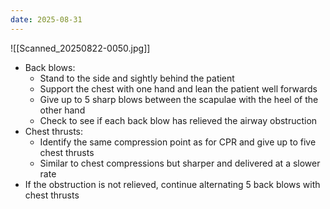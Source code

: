 ```yaml
---
date: 2025-08-31
---
```

![[Scanned_20250822-0050.jpg]]
- Back blows:
	- Stand to the side and sightly behind the patient
	- Support the chest with one hand and lean the patient well forwards
	- Give up to 5 sharp blows between the scapulae with the heel of the other hand
	- Check to see if each back blow has relieved the airway obstruction
- Chest thrusts:
	- Identify the same compression point as for CPR and give up to five chest thrusts
	- Similar to chest compressions but sharper and delivered at a slower rate
- If the obstruction is not relieved, continue alternating 5 back blows with chest thrusts
